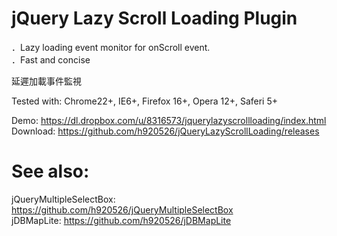 jQuery Lazy Scroll Loading Plugin
=======================

．Lazy loading event monitor for onScroll event.
<br />
．Fast and concise
<br />

延遲加載事件監視

Tested with: Chrome22+, IE6+, Firefox 16+, Opera 12+, Saferi 5+

Demo: https://dl.dropbox.com/u/8316573/jquerylazyscrollloading/index.html
<br />
Download: https://github.com/h920526/jQueryLazyScrollLoading/releases

See also:
==========
jQueryMultipleSelectBox: https://github.com/h920526/jQueryMultipleSelectBox
<br />
jDBMapLite: https://github.com/h920526/jDBMapLite
